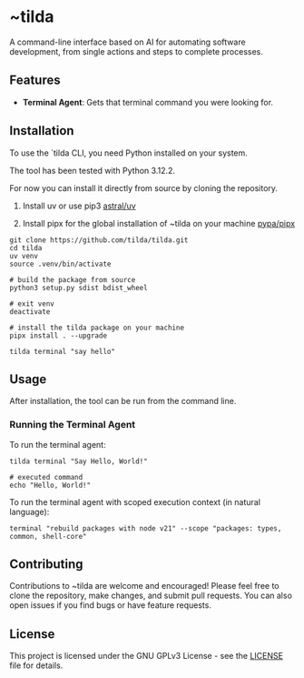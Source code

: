 
# ~tilda

A command-line interface based on AI for automating software development, from single actions and steps to complete processes.

## Features

- **Terminal Agent**: Gets that terminal command you were looking for.

## Installation

To use the `tilda CLI, you need Python installed on your system.

The tool has been tested with Python 3.12.2.

For now you can install it directly from source by cloning the repository.

1. Install uv or use pip3 [astral/uv](https://github.com/astral-sh/uv)

2. Install pipx for the global installation of ~tilda on your machine [pypa/pipx](https://github.com/pypa/pipx)


```shell
git clone https://github.com/tilda/tilda.git
cd tilda
uv venv 
source .venv/bin/activate

# build the package from source
python3 setup.py sdist bdist_wheel

# exit venv
deactivate

# install the tilda package on your machine
pipx install . --upgrade

tilda terminal "say hello"
```


## Usage

After installation, the tool can be run from the command line.

### Running the Terminal Agent

To run the terminal agent:


```shell
tilda terminal "Say Hello, World!"

# executed command
echo "Hello, World!"
```

To run the terminal agent with scoped execution context (in natural language):

```shell
terminal "rebuild packages with node v21" --scope "packages: types, common, shell-core"
```

## Contributing

Contributions to ~tilda are welcome and encouraged! Please feel free to clone the repository, make changes, and submit pull requests. You can also open issues if you find bugs or have feature requests.

## License

This project is licensed under the GNU GPLv3 License - see the [LICENSE](LICENSE) file for details.
